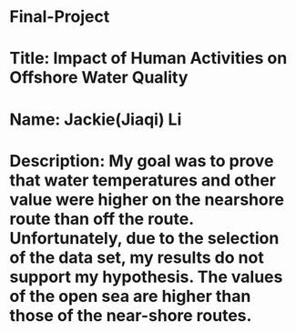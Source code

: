 # Final-Project

# Title: Impact of Human Activities on Offshore Water Quality

# Name: Jackie(Jiaqi) Li

# Description: My goal was to prove that water temperatures and other value were higher on the nearshore route than off the route. Unfortunately, due to the selection of the data set, my results do not support my hypothesis. The values of the open sea are higher than those of the near-shore routes.
